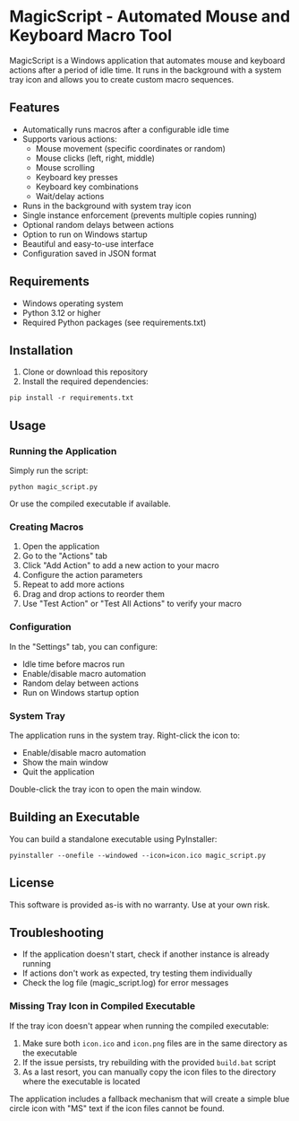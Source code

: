 # MagicScript - Automated Mouse and Keyboard Macro Tool

MagicScript is a Windows application that automates mouse and keyboard actions after a period of idle time. It runs in the background with a system tray icon and allows you to create custom macro sequences.

## Features

- Automatically runs macros after a configurable idle time
- Supports various actions:
  - Mouse movement (specific coordinates or random)
  - Mouse clicks (left, right, middle)
  - Mouse scrolling
  - Keyboard key presses
  - Keyboard key combinations
  - Wait/delay actions
- Runs in the background with system tray icon
- Single instance enforcement (prevents multiple copies running)
- Optional random delays between actions
- Option to run on Windows startup
- Beautiful and easy-to-use interface
- Configuration saved in JSON format

## Requirements

- Windows operating system
- Python 3.12 or higher
- Required Python packages (see requirements.txt)

## Installation

1. Clone or download this repository
2. Install the required dependencies:

```
pip install -r requirements.txt
```

## Usage

### Running the Application

Simply run the script:

```
python magic_script.py
```

Or use the compiled executable if available.

### Creating Macros

1. Open the application
2. Go to the "Actions" tab
3. Click "Add Action" to add a new action to your macro
4. Configure the action parameters
5. Repeat to add more actions
6. Drag and drop actions to reorder them
7. Use "Test Action" or "Test All Actions" to verify your macro

### Configuration

In the "Settings" tab, you can configure:

- Idle time before macros run
- Enable/disable macro automation
- Random delay between actions
- Run on Windows startup option

### System Tray

The application runs in the system tray. Right-click the icon to:

- Enable/disable macro automation
- Show the main window
- Quit the application

Double-click the tray icon to open the main window.

## Building an Executable

You can build a standalone executable using PyInstaller:

```
pyinstaller --onefile --windowed --icon=icon.ico magic_script.py
```

## License

This software is provided as-is with no warranty. Use at your own risk.

## Troubleshooting

- If the application doesn't start, check if another instance is already running
- If actions don't work as expected, try testing them individually
- Check the log file (magic_script.log) for error messages

### Missing Tray Icon in Compiled Executable

If the tray icon doesn't appear when running the compiled executable:

1. Make sure both `icon.ico` and `icon.png` files are in the same directory as the executable
2. If the issue persists, try rebuilding with the provided `build.bat` script
3. As a last resort, you can manually copy the icon files to the directory where the executable is located

The application includes a fallback mechanism that will create a simple blue circle icon with "MS" text if the icon files cannot be found.
